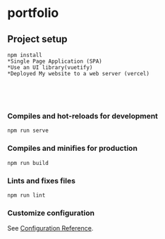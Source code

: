 # portfolio

## Project setup
```
npm install
*Single Page Application (SPA)
*Use an UI library(vuetify)
*Deployed My website to a web server (vercel)





```




### Compiles and hot-reloads for development
```
npm run serve
```

### Compiles and minifies for production
```
npm run build
```

### Lints and fixes files
```
npm run lint
```

### Customize configuration
See [Configuration Reference](https://cli.vuejs.org/config/).

